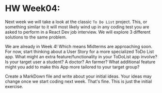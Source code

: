 # HW Week04:

Next week we will take a look at the classic `To Do List` project. This, or something similar to it will most likely wind up in any coding test you are asked to perform in a React Dev job interview. We will explore 3 different solutions to the same problem.

We are already in Week 4! Which means Midterms are approaching soon. For now, start thinking about a User Story for a more specialized ToDo List app. What might an extra feature/functionality in your ToDoList app involve? Is your target user a student? A doctor? An farmer? What additional feature might you add to make this App more tailored to your target group?

Create a MarkDown file and write about your initial ideas. Your ideas may change once we start coding next week. That's fine. This is just the initial exercise.